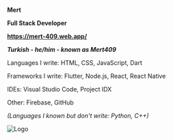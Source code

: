 **Mert**

**Full Stack Developer**

**https://mert-409.web.app/**

_**Turkish - he/him - known as Mert409**_

Languages I write: HTML, CSS, JavaScript, Dart 

Frameworks I write: Flutter, Node.js, React, React Native

IDEs: Visual Studio Code, Project IDX

Other: Firebase, GitHub

_(Languages I known but don't write: Python, C++)_

![Logo](https://github.com/user-attachments/assets/93d72389-0468-4a69-897e-9ac6af3e3278)
